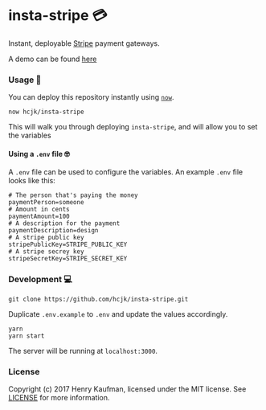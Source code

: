 # insta-stripe 💳
Instant, deployable [Stripe](https://stripe.com) payment gateways.

A demo can be found [here](https://insta-stripe-trwygziqsg.now.sh/)

### Usage 🤑
You can deploy this repository instantly using [`now`](http://now.sh).

```shell
now hcjk/insta-stripe
```

This will walk you through deploying `insta-stripe`, and will allow you to set the variables


#### Using a `.env` file 🤓
A `.env` file can be used to configure the variables. An example `.env` file looks like this:

```shell
# The person that's paying the money
paymentPerson=someone
# Amount in cents
paymentAmount=100
# A description for the payment
paymentDescription=design
# A stripe public key
stripePublicKey=STRIPE_PUBLIC_KEY
# A stripe secrey key
stripeSecretKey=STRIPE_SECRET_KEY
```

### Development 💻
```shell
git clone https://github.com/hcjk/insta-stripe.git
```

Duplicate `.env.example` to `.env` and update the values accordingly.

```shell
yarn
yarn start
```

The server will be running at `localhost:3000`.

### License
Copyright (c) 2017 Henry Kaufman, licensed under the MIT license. See [LICENSE](https://github.com/hcjk/insta-stripe/blob/master/LICENSE) for more information.
